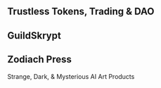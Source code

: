 <h2>Trustless Tokens, Trading & DAO</h2>

<h2>GuildSkrypt</h2>

<h2>Zodiach Press</h2>
Strange, Dark, & Mysterious AI Art Products